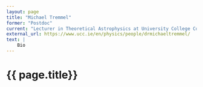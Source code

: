 ```yaml
---
layout: page
title: "Michael Tremmel"
former: "Postdoc"
current: "Lecturer in Theoretical Astrophysics at University College Cork"
external_url: https://www.ucc.ie/en/physics/people/drmichaeltremmel/
text: |
    Bio 
---
```



<h1> {{ page.title}} </h1>